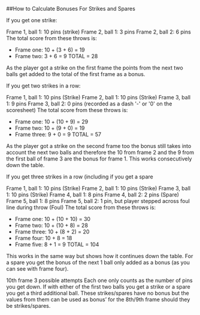 ##How to Calculate Bonuses For Strikes and Spares

If you get one strike:

Frame 1, ball 1: 10 pins (strike)
Frame 2, ball 1: 3 pins
Frame 2, ball 2: 6 pins
The total score from these throws is:
* Frame one: 10 + (3 + 6) = 19
* Frame two: 3 + 6 = 9
TOTAL = 28

As the player got a strike on the first frame the points from the next two balls get added to the total of the first frame as a bonus.

If you get two strikes in a row:

Frame 1, ball 1: 10 pins (Strike)
Frame 2, ball 1: 10 pins (Strike)
Frame 3, ball 1: 9 pins
Frame 3, ball 2: 0 pins (recorded as a dash '-' or '0' on the scoresheet)
The total score from these throws is:
* Frame one: 10 + (10 + 9) = 29
* Frame two: 10 + (9 + 0) = 19
* Frame three: 9 + 0 = 9
TOTAL = 57

As the player got a strike on the second frame too the bonus still takes into account the next two balls and therefore the 10 from frame 2 and the 9 from the first ball of frame 3 are the bonus for frame 1. This works consecutively down the table.

If you get three strikes in a row (including if you get a spare

Frame 1, ball 1: 10 pins (Strike)
Frame 2, ball 1: 10 pins (Strike)
Frame 3, ball 1: 10 pins (Strike)
Frame 4, ball 1: 8 pins
Frame 4, ball 2: 2 pins (Spare)
Frame 5, ball 1: 8 pins
Frame 5, ball 2: 1 pin, but player stepped across foul line during throw (Foul)
The total score from these throws is:
* Frame one: 10 + (10 + 10) = 30
* Frame two: 10 + (10 + 8) = 28
* Frame three: 10 + (8 + 2) = 20
* Frame four: 10 + 8 = 18
* Frame five: 8 + 1 = 9
TOTAL = 104

This works in the same way but shows how it continues down the table. For a spare you get the bonus of the next 1 ball only added as a bonus (as you can see with frame four).

10th frame 3 possible attempts
Each one only counts as the number of pins you get down.
If with either of the first two balls you get a strike or a spare you get a third additional ball.
These strikes/spares have no bonus but the values from them can be used as bonus’ for the 8th/9th frame should they be strikes/spares.
